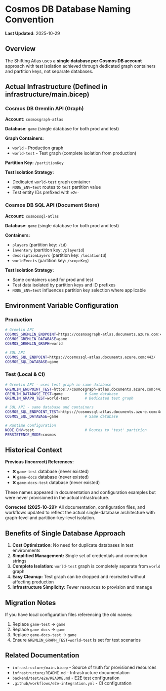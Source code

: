 # Cosmos DB Database Naming Convention

**Last Updated:** 2025-10-29

## Overview

The Shifting Atlas uses a **single database per Cosmos DB account** approach with test isolation achieved through dedicated graph containers and partition keys, not separate databases.

## Actual Infrastructure (Defined in infrastructure/main.bicep)

### Cosmos DB Gremlin API (Graph)

**Account:** `cosmosgraph-atlas`

**Database:** `game` (single database for both prod and test)

**Graph Containers:**

-   `world` - Production graph
-   `world-test` - Test graph (complete isolation from production)

**Partition Key:** `/partitionKey`

**Test Isolation Strategy:**

-   Dedicated `world-test` graph container
-   `NODE_ENV=test` routes to `test` partition value
-   Test entity IDs prefixed with `e2e-`

### Cosmos DB SQL API (Document Store)

**Account:** `cosmossql-atlas`

**Database:** `game` (single database for both prod and test)

**Containers:**

-   `players` (partition key: `/id`)
-   `inventory` (partition key: `/playerId`)
-   `descriptionLayers` (partition key: `/locationId`)
-   `worldEvents` (partition key: `/scopeKey`)

**Test Isolation Strategy:**

-   Same containers used for prod and test
-   Test data isolated by partition keys and ID prefixes
-   `NODE_ENV=test` influences partition key selection where applicable

## Environment Variable Configuration

### Production

```bash
# Gremlin API
COSMOS_GREMLIN_ENDPOINT=https://cosmosgraph-atlas.documents.azure.com:443/
COSMOS_GREMLIN_DATABASE=game
COSMOS_GREMLIN_GRAPH=world

# SQL API
COSMOS_SQL_ENDPOINT=https://cosmossql-atlas.documents.azure.com:443/
COSMOS_SQL_DATABASE=game
```

### Test (Local & CI)

```bash
# Gremlin API - uses test graph in same database
GREMLIN_ENDPOINT_TEST=https://cosmosgraph-atlas.documents.azure.com:443/
GREMLIN_DATABASE_TEST=game          # Same database
GREMLIN_GRAPH_TEST=world-test       # Dedicated test graph

# SQL API - same database and containers
COSMOS_SQL_ENDPOINT_TEST=https://cosmossql-atlas.documents.azure.com:443/
COSMOS_SQL_DATABASE=game            # Same database

# Runtime configuration
NODE_ENV=test                       # Routes to 'test' partition
PERSISTENCE_MODE=cosmos
```

## Historical Context

**Previous (Incorrect) References:**

-   ❌ `game-test` database (never existed)
-   ❌ `game-docs` database (never existed)
-   ❌ `game-docs-test` database (never existed)

These names appeared in documentation and configuration examples but were never provisioned in the actual infrastructure.

**Corrected (2025-10-29):**
All documentation, configuration files, and workflows updated to reflect the actual single-database architecture with graph-level and partition-key-level isolation.

## Benefits of Single Database Approach

1. **Cost Optimization:** No need for duplicate databases in test environments
2. **Simplified Management:** Single set of credentials and connection strings
3. **Complete Isolation:** `world-test` graph is completely separate from `world` graph
4. **Easy Cleanup:** Test graph can be dropped and recreated without affecting production
5. **Infrastructure Simplicity:** Fewer resources to provision and manage

## Migration Notes

If you have local configuration files referencing the old names:

1. Replace `game-test` → `game`
2. Replace `game-docs` → `game`
3. Replace `game-docs-test` → `game`
4. Ensure `GREMLIN_GRAPH_TEST=world-test` is set for test scenarios

## Related Documentation

-   `infrastructure/main.bicep` - Source of truth for provisioned resources
-   `infrastructure/README.md` - Infrastructure documentation
-   `backend/test/e2e/README.md` - E2E test configuration
-   `.github/workflows/e2e-integration.yml` - CI configuration

